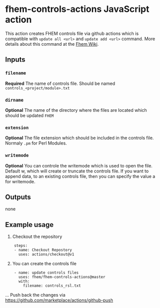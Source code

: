 # fhem-controls-actions JavaScript action

This action creates FHEM controls file via github actions which is compatible with `update all <url>` and `update add <url>` command.
More details about this command at the [Fhem Wiki](https://wiki.fhem.de/wiki/Update#update_all).

## Inputs

### `filename`

**Required** The name of controls file. Should be named `controls_<project/module>.txt`

### `dirname`

**Optional** The name of the directory where the files are located which should be updated `FHEM`

### `extension`

**Optional** The file extension which should be included in the controls file. Normaly `.pm` for Perl Modules.

### `writemode`

**Optional** You can controle the writemode which is used to open the file. Default w, which will create or truncate the controls file.
If you want to append data, to an existing controls file, then you can specify the value a for writemode.

## Outputs
none

## Example usage
1. Checkout the repository

```
    steps: 
    - name: Checkout Repostory
      uses: actions/checkout@v1
```

2. You can create the controls file
```
    - name: update controls files
      uses: fhem/fhem-controls-actions@master
      with:
        filename: controls_rsl.txt 
```
...
Push back the changes via https://github.com/marketplace/actions/github-push
